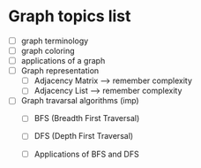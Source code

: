 # Graph topics list

- [ ] graph terminology
- [ ] graph coloring
- [ ] applications of a graph
- [ ] Graph representation
  - [ ] Adjacency Matrix --> remember complexity
  - [ ] Adjacency List   --> remember complexity

- [ ] Graph travarsal algorithms  (imp)
  - [ ] BFS  (Breadth First Traversal) 
  - [ ] DFS  (Depth First Traversal)
  - [ ] Applications of BFS and DFS

